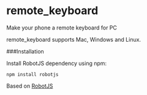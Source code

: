 # remote_keyboard
Make your phone a remote keyboard for PC

remote_keyboard supports Mac, Windows and Linux.

###Installation

Install RobotJS dependency using npm:

```
npm install robotjs
```

Based on [RobotJS](https://github.com/octalmage/robotjs/)